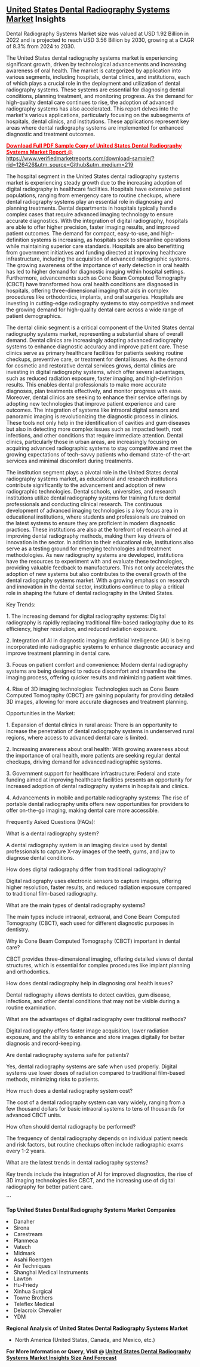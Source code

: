 <h2><a href="https://www.verifiedmarketreports.com/download-sample/?rid=126426&amp;utm_source=Github&amp;utm_medium=219" target="_blank">United States Dental Radiography Systems Market</a> Insights</h2><p>Dental Radiography Systems Market size was valued at USD 1.92 Billion in 2022 and is projected to reach USD 3.56 Billion by 2030, growing at a CAGR of 8.3% from 2024 to 2030.</p><p> <p>The United States dental radiography systems market is experiencing significant growth, driven by technological advancements and increasing awareness of oral health. The market is categorized by application into various segments, including hospitals, dental clinics, and institutions, each of which plays a crucial role in the deployment and utilization of dental radiography systems. These systems are essential for diagnosing dental conditions, planning treatment, and monitoring progress. As the demand for high-quality dental care continues to rise, the adoption of advanced radiography systems has also accelerated. This report delves into the market's various applications, particularly focusing on the subsegments of hospitals, dental clinics, and institutions. These applications represent key areas where dental radiography systems are implemented for enhanced diagnostic and treatment outcomes. <a href="#"><p><span class=""><span style="color: #ff0000;"><strong>Download Full PDF Sample Copy of United States Dental Radiography Systems Market Report</strong> @ </span><a href="https://www.verifiedmarketreports.com/download-sample/?rid=126426&amp;utm_source=Github&amp;utm_medium=219" target="_blank">https://www.verifiedmarketreports.com/download-sample/?rid=126426&amp;utm_source=Github&amp;utm_medium=219</a></span></p></a></p> <p>The hospital segment in the United States dental radiography systems market is experiencing steady growth due to the increasing adoption of digital radiography in healthcare facilities. Hospitals have extensive patient populations, ranging from emergency care to routine checkups, where dental radiography systems play an essential role in diagnosing and planning treatments. Dental departments in hospitals typically handle complex cases that require advanced imaging technology to ensure accurate diagnostics. With the integration of digital radiography, hospitals are able to offer higher precision, faster imaging results, and improved patient outcomes. The demand for compact, easy-to-use, and high-definition systems is increasing, as hospitals seek to streamline operations while maintaining superior care standards. Hospitals are also benefitting from government initiatives and funding directed at improving healthcare infrastructure, including the acquisition of advanced radiographic systems. The growing awareness of the importance of early detection in oral health has led to higher demand for diagnostic imaging within hospital settings. Furthermore, advancements such as Cone Beam Computed Tomography (CBCT) have transformed how oral health conditions are diagnosed in hospitals, offering three-dimensional imaging that aids in complex procedures like orthodontics, implants, and oral surgeries. Hospitals are investing in cutting-edge radiography systems to stay competitive and meet the growing demand for high-quality dental care across a wide range of patient demographics.</p> <p>The dental clinic segment is a critical component of the United States dental radiography systems market, representing a substantial share of overall demand. Dental clinics are increasingly adopting advanced radiography systems to enhance diagnostic accuracy and improve patient care. These clinics serve as primary healthcare facilities for patients seeking routine checkups, preventive care, or treatment for dental issues. As the demand for cosmetic and restorative dental services grows, dental clinics are investing in digital radiography systems, which offer several advantages, such as reduced radiation exposure, faster imaging, and high-definition results. This enables dental professionals to make more accurate diagnoses, plan treatments effectively, and monitor progress with ease. Moreover, dental clinics are seeking to enhance their service offerings by adopting new technologies that improve patient experience and care outcomes. The integration of systems like intraoral digital sensors and panoramic imaging is revolutionizing the diagnostic process in clinics. These tools not only help in the identification of cavities and gum diseases but also in detecting more complex issues such as impacted teeth, root infections, and other conditions that require immediate attention. Dental clinics, particularly those in urban areas, are increasingly focusing on acquiring advanced radiographic systems to stay competitive and meet the growing expectations of tech-savvy patients who demand state-of-the-art services and minimal discomfort during treatments.</p> <p>The institution segment plays a pivotal role in the United States dental radiography systems market, as educational and research institutions contribute significantly to the advancement and adoption of new radiographic technologies. Dental schools, universities, and research institutions utilize dental radiography systems for training future dental professionals and conducting clinical research. The continuous development of advanced imaging technologies is a key focus area in educational institutions, where students and professionals are trained on the latest systems to ensure they are proficient in modern diagnostic practices. These institutions are also at the forefront of research aimed at improving dental radiography methods, making them key drivers of innovation in the sector. In addition to their educational role, institutions also serve as a testing ground for emerging technologies and treatment methodologies. As new radiography systems are developed, institutions have the resources to experiment with and evaluate these technologies, providing valuable feedback to manufacturers. This not only accelerates the adoption of new systems but also contributes to the overall growth of the dental radiography systems market. With a growing emphasis on research and innovation in the dental sector, institutions continue to play a critical role in shaping the future of dental radiography in the United States.</p> <p>Key Trends:</p> <p>1. The increasing demand for digital radiography systems: Digital radiography is rapidly replacing traditional film-based radiography due to its efficiency, higher resolution, and reduced radiation exposure.</p> <p>2. Integration of AI in diagnostic imaging: Artificial Intelligence (AI) is being incorporated into radiographic systems to enhance diagnostic accuracy and improve treatment planning in dental care.</p> <p>3. Focus on patient comfort and convenience: Modern dental radiography systems are being designed to reduce discomfort and streamline the imaging process, offering quicker results and minimizing patient wait times.</p> <p>4. Rise of 3D imaging technologies: Technologies such as Cone Beam Computed Tomography (CBCT) are gaining popularity for providing detailed 3D images, allowing for more accurate diagnoses and treatment planning.</p> <p>Opportunities in the Market:</p> <p>1. Expansion of dental clinics in rural areas: There is an opportunity to increase the penetration of dental radiography systems in underserved rural regions, where access to advanced dental care is limited.</p> <p>2. Increasing awareness about oral health: With growing awareness about the importance of oral health, more patients are seeking regular dental checkups, driving demand for advanced radiographic systems.</p> <p>3. Government support for healthcare infrastructure: Federal and state funding aimed at improving healthcare facilities presents an opportunity for increased adoption of dental radiography systems in hospitals and clinics.</p> <p>4. Advancements in mobile and portable radiography systems: The rise of portable dental radiography units offers new opportunities for providers to offer on-the-go imaging, making dental care more accessible.</p> <p>Frequently Asked Questions (FAQs):</p> <p>What is a dental radiography system?</p> <p>A dental radiography system is an imaging device used by dental professionals to capture X-ray images of the teeth, gums, and jaw to diagnose dental conditions.</p> <p>How does digital radiography differ from traditional radiography?</p> <p>Digital radiography uses electronic sensors to capture images, offering higher resolution, faster results, and reduced radiation exposure compared to traditional film-based radiography.</p> <p>What are the main types of dental radiography systems?</p> <p>The main types include intraoral, extraoral, and Cone Beam Computed Tomography (CBCT), each used for different diagnostic purposes in dentistry.</p> <p>Why is Cone Beam Computed Tomography (CBCT) important in dental care?</p> <p>CBCT provides three-dimensional imaging, offering detailed views of dental structures, which is essential for complex procedures like implant planning and orthodontics.</p> <p>How does dental radiography help in diagnosing oral health issues?</p> <p>Dental radiography allows dentists to detect cavities, gum disease, infections, and other dental conditions that may not be visible during a routine examination.</p> <p>What are the advantages of digital radiography over traditional methods?</p> <p>Digital radiography offers faster image acquisition, lower radiation exposure, and the ability to enhance and store images digitally for better diagnosis and record-keeping.</p> <p>Are dental radiography systems safe for patients?</p> <p>Yes, dental radiography systems are safe when used properly. Digital systems use lower doses of radiation compared to traditional film-based methods, minimizing risks to patients.</p> <p>How much does a dental radiography system cost?</p> <p>The cost of a dental radiography system can vary widely, ranging from a few thousand dollars for basic intraoral systems to tens of thousands for advanced CBCT units.</p> <p>How often should dental radiography be performed?</p> <p>The frequency of dental radiography depends on individual patient needs and risk factors, but routine checkups often include radiographic exams every 1-2 years.</p> <p>What are the latest trends in dental radiography systems?</p> <p>Key trends include the integration of AI for improved diagnostics, the rise of 3D imaging technologies like CBCT, and the increasing use of digital radiography for better patient care.</p> ```</p><p><strong>Top United States Dental Radiography Systems Market Companies</strong></p><div data-test-id=""><p><li>Danaher</li><li> Sirona</li><li> Carestream</li><li> Planmeca</li><li> Vatech</li><li> Midmark</li><li> Asahi Roentgen</li><li> Air Techniques</li><li> Shanghai Medical Instruments</li><li> Lawton</li><li> Hu-Friedy</li><li> Xinhua Surgical</li><li> Towne Brothers</li><li> Teleflex Medical</li><li> Delacroix Chevalier</li><li> YDM</li></p><div><strong>Regional Analysis of&nbsp;United States Dental Radiography Systems Market</strong></div><ul><li dir="ltr"><p dir="ltr">North America&nbsp;(United States, Canada, and Mexico, etc.)</p></li></ul><p><strong>For More Information or Query, Visit @&nbsp;</strong><strong><a href="https://www.verifiedmarketreports.com/product/global-dental-radiography-systems-market-report-2019-competitive-landscape-trends-and-opportunities/?utm_source=Github&amp;utm_medium=219" target="_blank">United States Dental Radiography Systems Market Insights Size And Forecast</a></strong></p></div>
